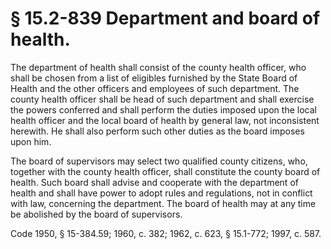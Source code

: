 # § 15.2-839 Department and board of health.

<p>The department of health shall consist of the county health officer, who shall be chosen from a list of eligibles furnished by the State Board of Health and the other officers and employees of such department. The county health officer shall be head of such department and shall exercise the powers conferred and shall perform the duties imposed upon the local health officer and the local board of health by general law, not inconsistent herewith. He shall also perform such other duties as the board imposes upon him.</p><p>The board of supervisors may select two qualified county citizens, who, together with the county health officer, shall constitute the county board of health. Such board shall advise and cooperate with the department of health and shall have power to adopt rules and regulations, not in conflict with law, concerning the department. The board of health may at any time be abolished by the board of supervisors.</p><p>Code 1950, § 15-384.59; 1960, c. 382; 1962, c. 623, § 15.1-772; 1997, c. 587.</p>